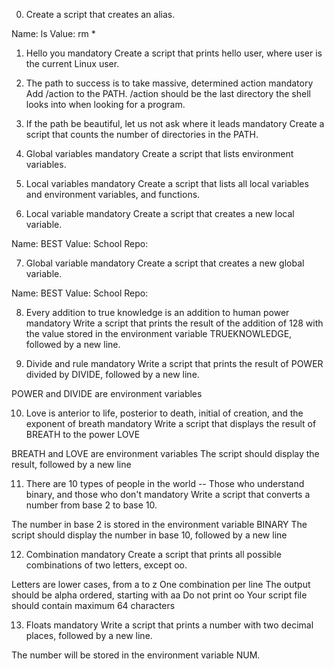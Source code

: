 0. Create a script that creates an alias.

Name: ls
Value: rm *
    
1. Hello you
mandatory
Create a script that prints hello user, where user is the current Linux user.
    
2. The path to success is to take massive, determined action
mandatory
Add /action to the PATH. /action should be the last directory the shell looks into when looking for a program.

    
3. If the path be beautiful, let us not ask where it leads
mandatory
Create a script that counts the number of directories in the PATH.

4. Global variables
mandatory
Create a script that lists environment variables.
    
5. Local variables
mandatory
Create a script that lists all local variables and environment variables, and functions.

6. Local variable
mandatory
Create a script that creates a new local variable.

Name: BEST
Value: School
Repo:
    
7. Global variable
mandatory
Create a script that creates a new global variable.

Name: BEST
Value: School
Repo:
    
8. Every addition to true knowledge is an addition to human power
mandatory
Write a script that prints the result of the addition of 128 with the value stored in the environment variable TRUEKNOWLEDGE, followed by a new line.

9. Divide and rule
mandatory
Write a script that prints the result of POWER divided by DIVIDE, followed by a new line.

POWER and DIVIDE are environment variables
    
10. Love is anterior to life, posterior to death, initial of creation, and the exponent of breath
mandatory
Write a script that displays the result of BREATH to the power LOVE

BREATH and LOVE are environment variables
The script should display the result, followed by a new line
    
11. There are 10 types of people in the world -- Those who understand binary, and those who don't
mandatory
Write a script that converts a number from base 2 to base 10.

The number in base 2 is stored in the environment variable BINARY
The script should display the number in base 10, followed by a new line
    
12. Combination
mandatory
Create a script that prints all possible combinations of two letters, except oo.

Letters are lower cases, from a to z
One combination per line
The output should be alpha ordered, starting with aa
Do not print oo
Your script file should contain maximum 64 characters
    
13. Floats
mandatory
Write a script that prints a number with two decimal places, followed by a new line.

The number will be stored in the environment variable NUM.
